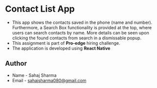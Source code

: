 # Contact List App

- This app shows the contacts saved in the phone (name and number). Furthermore, a Search Box functionality is provided at the top, where users can search contacts by name. More details can be seen upon clicking the found contacts from search in a dismissable popup.
- This assignment is part of **Pro-edge** hiring challenge.
- The application is developed using **React Native**

## Author
- Name - Sahaj Sharma
- Email - [sahajsharma080@gmail.com](sahajsharma080@gmail.com)